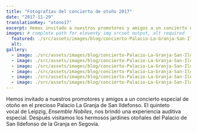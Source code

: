 ```yaml
---
title: "Fotografías del concierto de otoño 2017"
date: "2017-11-29"
translationKey: "otono17"
excerpt: Hemos invitado a nuestros promotores y amigos a un concierto especial de otoño en el precioso Palacio La Granja de San Ildefonso.
images: # complete path for eleventy img srcset output, alt required
  featured: ./src/assets/images/blog/concierto-Palacio-La-Granja-San-Ildefonso-2017-22.jpg
  alt:
gallery:
  - image: ./src/assets/images/blog/concierto-Palacio-La-Granja-San-Ildefonso-2017-01.jpg
  - image: ./src/assets/images/blog/concierto-Palacio-La-Granja-San-Ildefonso-2017-02.jpg
  - image: ./src/assets/images/blog/concierto-Palacio-La-Granja-San-Ildefonso-2017-03.jpg
  - image: ./src/assets/images/blog/concierto-Palacio-La-Granja-San-Ildefonso-2017-06.jpg
  - image: ./src/assets/images/blog/concierto-Palacio-La-Granja-San-Ildefonso-2017-20.jpg
  - image: ./src/assets/images/blog/concierto-Palacio-La-Granja-San-Ildefonso-2017-27.jpg
---
```


Hemos invitado a nuestros promotores y amigos a un concierto especial de otoño en el precioso Palacio La Granja de San Ildefonso. El quinteto vocal de Leipzig, _Ensemble Nobiles_, nos brindó una experiencia auditiva especial. Después visitamos los hermosos jardines otoñales del Palacio de San Ildefonso de la Granja en Segovia.
